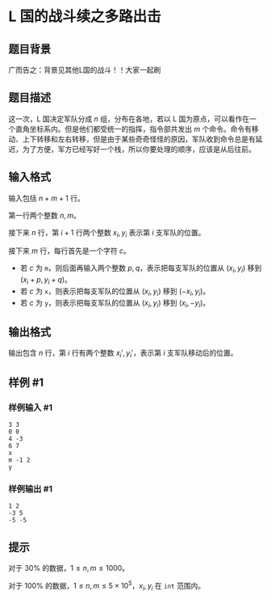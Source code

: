 # L 国的战斗续之多路出击

## 题目背景

广而告之：背景见其他L国的战斗！！大家一起刷


## 题目描述

这一次，L 国决定军队分成 $n$ 组，分布在各地，若以 L 国为原点，可以看作在一个直角坐标系内。但是他们都受统一的指挥，指令部共发出 $m$ 个命令。命令有移动、上下转移和左右转移，但是由于某些奇奇怪怪的原因，军队收到命令总是有延迟，为了方便，军方已经写好一个栈，所以你要处理的顺序，应该是从后往前。


## 输入格式

输入包括 $n+m+1$ 行。

第一行两个整数 $n,m$。

接下来 $n$ 行，第 $i+1$ 行两个整数 $x_i,y_i$ 表示第 $i$ 支军队的位置。

接下来 $m$ 行，每行首先是一个字符 $c$。
- 若 $c$ 为 `m`，则后面再输入两个整数 $p,q$，表示把每支军队的位置从 $(x_i,y_i)$ 移到 $(x_i+p,y_i+q)$。
- 若 $c$ 为 `x`，则表示把每支军队的位置从 $(x_i,y_i)$ 移到 $(-x_i,y_i)$。
- 若 $c$ 为 `y`，则表示把每支军队的位置从 $(x_i,y_i)$ 移到 $(x_i,-y_i)$。

## 输出格式

输出包含 $n$ 行，第 $i$ 行有两个整数 $x_i',y_i'$，表示第 $i$ 支军队移动后的位置。


## 样例 #1

### 样例输入 #1
```
3 3
0 0
4 -3
6 7
x
m -1 2
y
```

### 样例输出 #1

```
1 2
-3 5
-5 -5
```

## 提示

对于 $30\%$ 的数据，$1\leqslant n,m\leqslant 1000$。

对于 $100\%$ 的数据，$1\leqslant n,m\leqslant 5\times 10^5$，$x_i,y_i$ 在 `int` 范围内。
